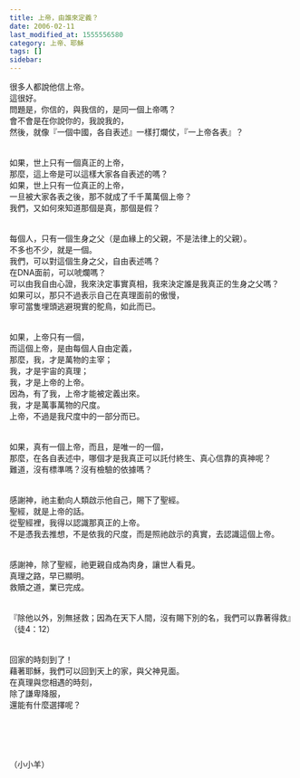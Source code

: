 ```yaml
---
title: 上帝，由誰來定義？
date: 2006-02-11
last_modified_at: 1555556580
category: 上帝、耶穌
tags: []
sidebar: 
---
```


<p>很多人都說他信上帝。<br/>這很好。<br/>問題是，你信的，與我信的，是同一個上帝嗎？<br/><!--more-->會不會是在你說你的，我說我的，<br/>然後，就像『一個中國，各自表述』一樣打爛仗，『一上帝各表』？ <br/><br/><br/>如果，世上只有一個真正的上帝，<br/>那麼，這上帝是可以這樣大家各自表述的嗎？<br/>如果，世上只有一位真正的上帝，<br/>一旦被大家各表之後，那不就成了千千萬萬個上帝？<br/>我們，又如何來知道那個是真，那個是假？ <br/><br/><br/>每個人，只有一個生身之父（是血緣上的父親，不是法律上的父親）。<br/>不多也不少，就是一個。<br/>我們，可以對這個生身之父，自由表述嗎？<br/>在DNA面前，可以唬爛嗎？<br/>可以由我自由心證，我來決定事實真相，我來決定誰是我真正的生身之父嗎？<br/>如果可以，那只不過表示自己在真理面前的傲慢，<br/>寧可當隻埋頭逃避現實的鴕鳥，如此而已。 <br/><br/><br/>如果，上帝只有一個，<br/>而這個上帝，是由每個人自由定義，<br/>那麼，我，才是萬物的主宰；<br/>我，才是宇宙的真理；<br/>我，才是上帝的上帝。<br/>因為，有了我，上帝才能被定義出來。<br/>我，才是萬事萬物的尺度。<br/>上帝，不過是我尺度中的一部分而已。 <br/><br/><br/>如果，真有一個上帝，而且，是唯一的一個，<br/>那麼，在各自表述中，哪個才是我真正可以託付終生、真心信靠的真神呢？<br/>難道，沒有標準嗎？沒有檢驗的依據嗎？ <br/><br/><br/>感謝神，祂主動向人類啟示他自己，賜下了聖經。<br/>聖經，就是上帝的話。<br/>從聖經裡，我得以認識那真正的上帝。<br/>不是憑我去推想，不是依我的尺度，而是照祂啟示的真實，去認識這個上帝。 <br/><br/><br/>感謝神，除了聖經，祂更親自成為肉身，讓世人看見。<br/>真理之路，早已顯明。<br/>救贖之道，業已完成。<br/><br/><br/>『除他以外，別無拯救；因為在天下人間，沒有賜下別的名，我們可以靠著得救』（徒4：12） <br/><br/><br/>回家的時刻到了！<br/>藉著耶穌，我們可以回到天上的家，與父神見面。<br/>在真理與您相遇的時刻，<br/>除了謙卑降服，<br/>還能有什麼選擇呢？<br/><br/><br/><br/><br/><br/>（小小羊）<br/></p>